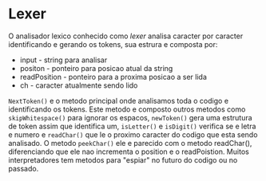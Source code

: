 # Lexer

O analisador lexico conhecido como *lexer* analisa caracter por caracter identificando e gerando os tokens, sua estrura e composta por:

* input - string para analisar
* positon - ponteiro para posicao atual da string
* readPosition - ponteiro para a proxima posicao a ser lida
* ch - caracter atualmente sendo lido

`NextToken()` e o metodo principal onde analisamos toda o codigo e identificando os tokens. Este metodo e composto outros metodos como `skipWhitespace()` para ignorar os espacos, `newToken()` gera uma estrutura de token assim que identifica um, `isLetter()` e `isDigit()` verifica se e letra e numero e `readChar()` que le o proximo caracter do codigo que esta sendo analisado. O metodo `peekChar()` ele e parecido com o metodo readChar(), diferenciando que ele nao incrementa o position e o readPoistion. Muitos interpretadores tem metodos para "espiar" no futuro do codigo ou no passado.